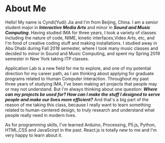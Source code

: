 # About Me
Hello! My name is Cyndi(Yudi) Jia and I'm from Beijing, China. I am a senior student major in _**Interactive Media Arts**_ and minor in _**Sound and Music Computing**_. Having studied IMA for three years, I took a variety of classes including the nature of code, NIME, kinetic interfaces,Video Arts, etc, and I'm fond of creative coding stuff and making installations. I studied away in Abu Dhabi during Fall 2018 semester, where I took many music classes and decided to minor in Sound and Music Computing, and spent my Spring 2019 semester in New York taking ITP classes.

Application Lab is a new field for me to explore, and one of my potential direction for my career path, as I am thinking about applying for graduate programs related to Human Computer Interaction. Throughout my past three years of studying IMA, I've been making art projects that people may or may not understand. But I'm always thinking about one question: _**Where can my projects be used for? How can I make the stuff I designed to serve people and make our lives more efficient?**_ And that's a big part of the reason of me taking this class, because I really want to learn something related to human-centered design, to truly research and understand what people really need in modern lives.

As for programming skills, I've learned Arduino, Processing, P5.js, Python, HTML,CSS and JavaScirpt in the past. React.js is totally new to me and I'm very happy to learn about it.



